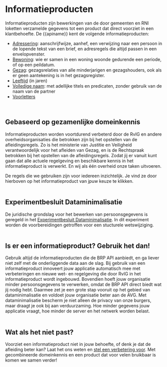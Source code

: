 # Informatieproducten

Informatieproducten zijn bewerkingen van de door gemeenten en RNI loketten verzamelde gegevens tot een product dat direct voorziet in een klantbehoefte. De {{apiname}} kent de volgende informatieproducten:
- [Adressering](./personen/documentatie/informatieproducten/adressering): aanschrijfwijze, aanhef, een verwijzing naar een persoon in de lopende tekst van een brief, en adresregels die altijd passen in een envelopvenster.
- [Bewoning](./bewoning/documentatie/index): wie er samen in een woning woonde gedurende een periode, of op een peildatum.
- [Gezag](./personen/documentatie/informatieproducten/gezag): gezagsrelaties van alle minderjarigen en gezagshouders, ook als er geen aantekening is in het gezagsregister.  
- [Leeftijd](./personen/documentatie/informatieproducten/leeftijd) (in jaren)
- [Volledige naam](./personen/documentatie/informatieproducten/volledigenaam): met adellijke titels en predicaten, zonder gebruik van de naam van de partner
- [Voorletters](./personen/documentatie/informatieproducten/voorletters)
  
<br>

## Gebaseerd op gezamenlijke domeinkennis

Informatieproducten worden voortdurend verbeterd door de RvIG en andere overheidsorganisaties die betrokken zijn bij het opstellen van de afleidingsregels. Zo is het ministerie van Justitie en Veiligheid verantwoordelijk voor het afleiden van Gezag, en is de Rechtspraak betrokken bij het opstellen van de afleidingsregels. Zodat jij er vanuit kunt gaan dat alle actuele regelgeving en beschikbare kennis in het informatieproduct is verwerkt. En wij als één overheid onze taken uitvoeren.   

De regels die we gebruiken zijn voor iedereen inzichtelijk. Je vind ze door hierboven op het informatieproduct van jpuw keuze te klikken.  
<br>
## Experimentbesluit Dataminimalisatie
De juridische grondslag voor het bewerken van persoonsgegevens is geregeld in het [Experimentbesluit Dataminimalisatie](https://zoek.officielebekendmakingen.nl/stb-2024-96.html). In dit experiment worden de voorbereidingen getroffen voor een stucturele wetswijziging.  
<br>
## Is er een informatieproduct? Gebruik het dan!

Gebruik altijd de informatieproducten die de BRP API aanbiedt, en ga liever niet zelf met de onderliggende data aan de slag. Bij gebruik van een informatieproduct innoveert jouw applicatie automatisch mee met verbeteringen en nieuwe wet- en regelgeving die door RvIG in het informatieproduct wordt ingebouwd. Bovendien hoeft jouw organisatie minder persoonsgegevens te verwerken, omdat de BRP API direct biedt wat jij nodig hebt. Daarmee zet je een grote stap vooruit op het gebied van dataminimalisatie en voldoet jouw organisatie beter aan de AVG. Met dataminimalisatie bescherm je niet alleen de privacy van onze burgers, maar draagt je ook bij aan verduurzaming. Hoe minder gegevens jouw applicatie vraagt, hoe minder de server en het netwerk worden belast.  
<br>
## Wat als het niet past?

Voorziet een informatieproduct niet in jouw behoefte, of denk je dat de afleiding beter kan? Laat het ons weten en [stel een verbetering voor](https://github.com/BRP-API/Haal-Centraal-BRP-bevragen/issues/new?assignees=&labels=enhancement&template=enhancement.md&title=). Met gecombineerde domeinkennis en een product dat voor velen bruikbaar is komen we samen verder!
